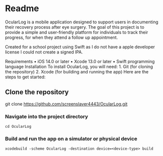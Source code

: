 # Readme
OcularLog is a mobile application designed to support users in documenting their recovery process after eye surgery. The goal of this project is to provide a simple and user-friendly platform for individuals to track their progress, for when they attend a follow up appointment.

Created for a school project using Swift as I do not have a apple developer license I could not create a signed IPA.

Requirements
	•	iOS 14.0 or later
	•	Xcode 13.0 or later
	•	Swift programming language
Installation
To install OcularLog, you will need:
	1.	Git (for cloning the repository)
	2.	Xcode (for building and running the app)
Here are the steps to get started:
## Clone the repository
git clone https://github.com/screenslaver4443/OcularLog.git

### Navigate into the project directory
```
cd OcularLog
```
### Build and run the app on a simulator or physical device
```
xcodebuild -scheme OcularLog -destination device=<device-type> build
```
